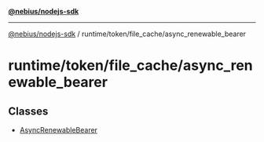 [**@nebius/nodejs-sdk**](../../../../README.md)

---

[@nebius/nodejs-sdk](../../../../README.md) / runtime/token/file_cache/async_renewable_bearer

# runtime/token/file_cache/async_renewable_bearer

## Classes

- [AsyncRenewableBearer](classes/AsyncRenewableBearer.md)
